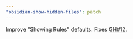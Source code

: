 ```yaml
---
"obsidian-show-hidden-files": patch
---
```


Improve "Showing Rules" defaults. Fixes [GH#12](https://github.com/polyipseity/obsidian-show-hidden-files/issues/12).
